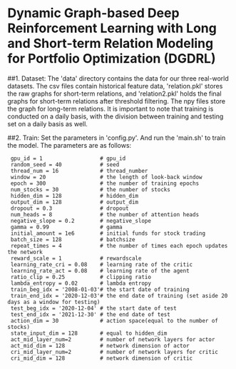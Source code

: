 # Dynamic Graph-based Deep Reinforcement Learning with Long and Short-term Relation Modeling for Portfolio Optimization (DGDRL)

##1. Dataset:
   The 'data' directory contains the data for our three real-world datasets. The csv files contain historical feature data, 'relation.pkl' stores the raw graphs for short-term relations, and 'relation2.pkl' holds the final graphs for short-term relations after threshold filtering. The npy files store the graph for long-term relations. It is important to note that training is conducted on a daily basis, with the division between training and testing set on a daily basis as well.

##2. Train:
   Set the parameters in 'config.py'. And run the 'main.sh' to train the model. The parameters are as follows:

``` config
 gpu_id = 1                  # gpu_id
 random_seed = 40            # seed
 thread_num = 16             # thread_number
 window = 20                 # the length of look-back window
 epoch = 300                 # the number of training epochs
 num_stocks = 30             # the number of stocks
 hidden_dim = 128            # hidden_dim
 output_dim = 128            # output_dim
 dropout = 0.3               # dropout
 num_heads = 8               # the number of attention heads
 negative_slope = 0.2        # negative_slope
 gamma = 0.99                # gamma
 initial_amount = 1e6        # initial funds for stock trading
 batch_size = 128            # batchsize
 repeat_times = 4            # the number of times each epoch updates the network
 reward_scale = 1            # rewardscale
 learning_rate_cri = 0.08    # learning rate of the critic
 learning_rate_act = 0.08    # learning rate of the agent
 ratio_clip = 0.25           # clipping ratio
 lambda_entropy = 0.02       # lambda entropy
 train_beg_idx = '2008-01-03'# the start date of training
 train_end_idx = '2020-12-03'# the end date of training (set aside 20 days as a window for testing)
 test_beg_idx = '2020-12-04' # the start date of test
 test_end_idx = '2021-12-30' # the end date of test
 action_dim = 30             # action space(equal to the number of stocks)
 state_input_dim = 128       # equal to hidden_dim
 act_mid_layer_num=2         # number of network layers for actor
 act_mid_dim = 128           # network dimension of actor
 cri_mid_layer_num=2         # number of network layers for critic
 cri_mid_dim = 128           # network dimension of critic
 ```



